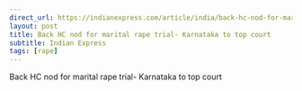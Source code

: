 ```yaml
---
direct_url: https://indianexpress.com/article/india/back-hc-nod-for-marital-rape-trial-karnataka-to-top-court-8339522/
layout: post
title: Back HC nod for marital rape trial- Karnataka to top court
subtitle: Indian Express
tags: [rape]
---
```


Back HC nod for marital rape trial- Karnataka to top court